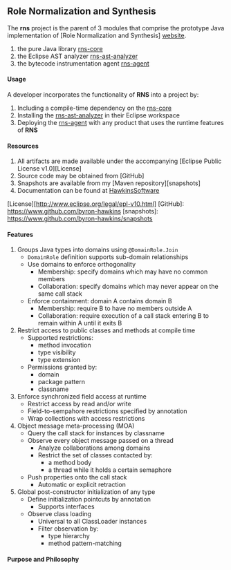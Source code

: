  
Role Normalization and Synthesis
--------------------------------

The **rns** project is the parent of 3 modules that comprise 
the prototype Java implementation of 
[Role Normalization and Synthesis] [website]. 

[website]: http://www.hawkinssoftware.net/oss/rns

1. the pure Java library [rns-core]
2. the Eclipse AST analyzer [rns-ast-analyzer]
3. the bytecode instrumentation agent [rns-agent]

[rns-core]: https://github.com/byron-hawkins/org.hawkinssoftware.rns-core/blob/master/rns-core/README.md
[rns-ast-analyzer]: https://github.com/byron-hawkins/org.hawkinssoftware.rns-ast-analyzer/blob/master/rns-ast-analyzer/README.md
[rns-agent]: https://github.com/byron-hawkins/org.hawkinssoftware.rns-agent/blob/master/rns-agent/README.md

#### Usage

A developer incorporates the functionality of **RNS** into a
project by:

1. Including a compile-time dependency on the [rns-core]
2. Installing the [rns-ast-analyzer] in their Eclipse workspace
3. Deploying the [rns-agent] with any product that uses the 
   runtime features of **RNS**

#### Resources

1. All artifacts are made available under the accompanying
   [Eclipse Public License v1.0][License]
2. Source code may be obtained from [GitHub]
3. Snapshots are available from my [Maven repository][snapshots]
4. Documentation can be found at [HawkinsSoftware][website]   

[License][http://www.eclipse.org/legal/epl-v10.html]
[GitHub]: https://www.github.com/byron-hawkins
[snapshots]: https://www.github.com/byron-hawkins/snapshots
   
#### Features

1. Groups Java types into domains using `@DomainRole.Join`
    * `DomainRole` definition supports sub-domain relationships
    * Use domains to enforce orthogonality
        + Membership: specify domains which may have no common 
          members
        + Collaboration: specify domains which may never appear
          on the same call stack
    * Enforce containment: domain A contains domain B
        + Membership: require B to have no members outside A
        + Collaboration: require execution of a call stack 
          entering B to remain within A until it exits B
1. Restrict access to public classes and methods at compile time
    * Supported restrictions:
        + method invocation
        + type visibility
        + type extension
    * Permissions granted by:
        + domain
        + package pattern
        + classname
1. Enforce synchronized field access at runtime
    * Restrict access by read and/or write
    * Field-to-sempahore restrictions specified by annotation
    * Wrap collections with access restrictions
1. Object message meta-processing (MOA)
    * Query the call stack for instances by classname
    * Observe every object message passed on a thread
        + Analyze collaborations among domains
        + Restrict the set of classes contacted by:
            - a method body
            - a thread while it holds a certain semaphore
    * Push properties onto the call stack
        + Automatic or explicit retraction
1. Global post-constructor initialization of any type 
    * Define initialization pointcuts by annotation
        + Supports interfaces
    * Observe class loading
    	+ Universal to all ClassLoader instances
    	+ Filter observation by:
    		- type hierarchy
    		- method pattern-matching 

#### Purpose and Philosophy 

      


